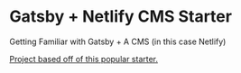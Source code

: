 # Gatsby + Netlify CMS Starter

Getting Familiar with Gatsby + A CMS (in this case Netlify)

[Project based off of this popular starter.](https://github.com/AustinGreen/gatsby-starter-netlify-cms)
